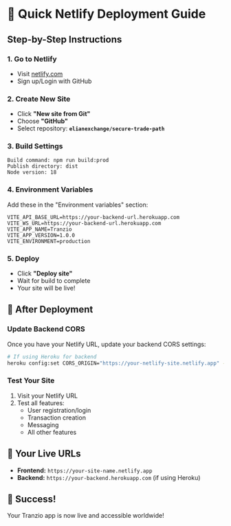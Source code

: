 # 🚀 Quick Netlify Deployment Guide

## Step-by-Step Instructions

### 1. Go to Netlify
- Visit [netlify.com](https://netlify.com)
- Sign up/Login with GitHub

### 2. Create New Site
- Click **"New site from Git"**
- Choose **"GitHub"**
- Select repository: **`elianexchange/secure-trade-path`**

### 3. Build Settings
```
Build command: npm run build:prod
Publish directory: dist
Node version: 18
```

### 4. Environment Variables
Add these in the "Environment variables" section:
```
VITE_API_BASE_URL=https://your-backend-url.herokuapp.com
VITE_WS_URL=https://your-backend-url.herokuapp.com
VITE_APP_NAME=Tranzio
VITE_APP_VERSION=1.0.0
VITE_ENVIRONMENT=production
```

### 5. Deploy
- Click **"Deploy site"**
- Wait for build to complete
- Your site will be live!

## 🔧 After Deployment

### Update Backend CORS
Once you have your Netlify URL, update your backend CORS settings:

```bash
# If using Heroku for backend
heroku config:set CORS_ORIGIN="https://your-netlify-site.netlify.app" -a your-app-name
```

### Test Your Site
1. Visit your Netlify URL
2. Test all features:
   - User registration/login
   - Transaction creation
   - Messaging
   - All other features

## 📱 Your Live URLs
- **Frontend:** `https://your-site-name.netlify.app`
- **Backend:** `https://your-backend.herokuapp.com` (if using Heroku)

## 🎉 Success!
Your Tranzio app is now live and accessible worldwide!
